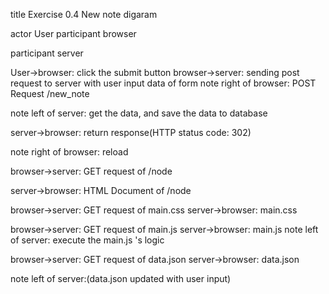 title Exercise 0.4 New note digaram

actor User
participant browser

participant server


User->browser: click the submit button
browser->server: sending post request to server with user input data of form
note right of browser: POST Request /new_note

note left of server: get the data, and save the data to database

server->browser: return response(HTTP status code: 302)

note right of browser: reload 

browser->server: GET request of /node

server->browser: HTML Document of /node

browser->server: GET request of main.css
server->browser: main.css

browser->server: GET request of main.js
server->browser: main.js
note left of server: execute the main.js 's logic

browser->server: GET request of data.json
server->browser: data.json 

note left of server:(data.json updated with user input)